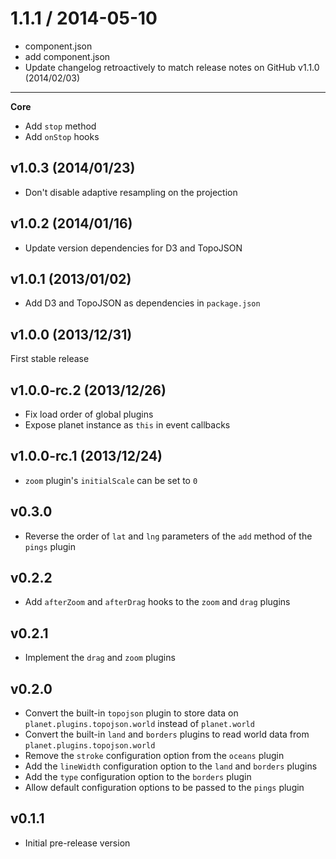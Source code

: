 
1.1.1 / 2014-05-10
==================

 * component.json
 * add component.json
 * Update changelog retroactively to match release notes on GitHub
v1.1.0 (2014/02/03)
-------------------

**Core**

* Add `stop` method
* Add `onStop` hooks

v1.0.3 (2014/01/23)
-------------------

* Don't disable adaptive resampling on the projection

v1.0.2 (2014/01/16)
-------------------

* Update version dependencies for D3 and TopoJSON

v1.0.1 (2013/01/02)
-------------------

* Add D3 and TopoJSON as dependencies in `package.json`

v1.0.0 (2013/12/31)
-------------------

First stable release

v1.0.0-rc.2 (2013/12/26)
------------------------

* Fix load order of global plugins
* Expose planet instance as `this` in event callbacks

v1.0.0-rc.1 (2013/12/24)
------------------------

* `zoom` plugin's `initialScale` can be set to `0`

v0.3.0
------

* Reverse the order of `lat` and `lng` parameters of the `add` method of the `pings` plugin

v0.2.2
------

* Add `afterZoom` and `afterDrag` hooks to the `zoom` and `drag` plugins

v0.2.1
------

* Implement the `drag` and `zoom` plugins

v0.2.0
------

* Convert the built-in `topojson` plugin to store data on `planet.plugins.topojson.world` instead of `planet.world`
* Convert the built-in `land` and `borders` plugins to read world data from `planet.plugins.topojson.world`
* Remove the `stroke` configuration option from the `oceans` plugin
* Add the `lineWidth` configuration option to the `land` and `borders` plugins
* Add the `type` configuration option to the `borders` plugin
* Allow default configuration options to be passed to the `pings` plugin

v0.1.1
------

* Initial pre-release version
